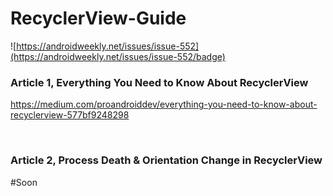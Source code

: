 # RecyclerView-Guide

![https://androidweekly.net/issues/issue-552](https://androidweekly.net/issues/issue-552/badge)

### Article 1, Everything You Need to Know About RecyclerView
https://medium.com/proandroiddev/everything-you-need-to-know-about-recyclerview-577bf9248298
&nbsp;


&nbsp;

### Article 2, Process Death & Orientation Change in RecyclerView
#Soon